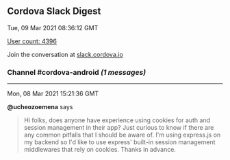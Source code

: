 ## Cordova Slack Digest
Tue, 09 Mar 2021 08:36:12 GMT

[User count: 4396](https://cordova.slack.com/)


Join the conversation at [slack.cordova.io](http://slack.cordova.io/)

### __Channel #cordova-android__ _(1 messages)_
---

Mon, 08 Mar 2021 15:21:36 GMT

__@ucheozoemena__ says 
> Hi folks, does anyone have experience using cookies for auth and session management in their app? Just curious to know if there are any common pitfalls that I should be aware of. I'm using express.js on my backend so I'd like to use express' built-in session management middlewares that rely on cookies. Thanks in advance.
> 
